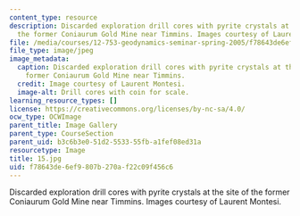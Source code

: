 ```yaml
---
content_type: resource
description: Discarded exploration drill cores with pyrite crystals at the site of
  the former Coniaurum Gold Mine near Timmins. Images courtesy of Laurent Montesi.
file: /media/courses/12-753-geodynamics-seminar-spring-2005/f78643de6ef9807b270af22c09f456c6_15.jpg
file_type: image/jpeg
image_metadata:
  caption: Discarded exploration drill cores with pyrite crystals at the site of the
    former Coniaurum Gold Mine near Timmins.
  credit: Image courtesy of Laurent Montesi.
  image-alt: Drill cores with coin for scale.
learning_resource_types: []
license: https://creativecommons.org/licenses/by-nc-sa/4.0/
ocw_type: OCWImage
parent_title: Image Gallery
parent_type: CourseSection
parent_uid: b3c6b3e0-51d2-5533-55fb-a1fef08ed31a
resourcetype: Image
title: 15.jpg
uid: f78643de-6ef9-807b-270a-f22c09f456c6
---
```

Discarded exploration drill cores with pyrite crystals at the site of the former Coniaurum Gold Mine near Timmins. Images courtesy of Laurent Montesi.
